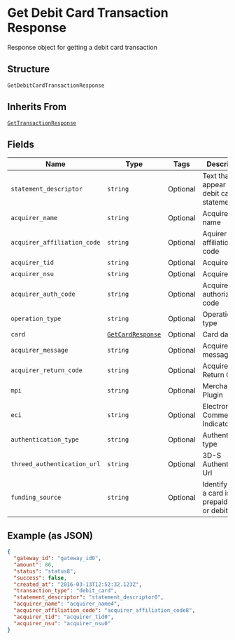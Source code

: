 
# Get Debit Card Transaction Response

Response object for getting a debit card transaction

## Structure

`GetDebitCardTransactionResponse`

## Inherits From

[`GetTransactionResponse`](../../doc/models/get-transaction-response.md)

## Fields

| Name | Type | Tags | Description |
|  --- | --- | --- | --- |
| `statement_descriptor` | `string` | Optional | Text that will appear on the debit card's statement |
| `acquirer_name` | `string` | Optional | Acquirer name |
| `acquirer_affiliation_code` | `string` | Optional | Aquirer affiliation code |
| `acquirer_tid` | `string` | Optional | Acquirer TID |
| `acquirer_nsu` | `string` | Optional | Acquirer NSU |
| `acquirer_auth_code` | `string` | Optional | Acquirer authorization code |
| `operation_type` | `string` | Optional | Operation type |
| `card` | [`GetCardResponse`](../../doc/models/get-card-response.md) | Optional | Card data |
| `acquirer_message` | `string` | Optional | Acquirer message |
| `acquirer_return_code` | `string` | Optional | Acquirer Return Code |
| `mpi` | `string` | Optional | Merchant Plugin |
| `eci` | `string` | Optional | Electronic Commerce Indicator (ECI) |
| `authentication_type` | `string` | Optional | Authentication type |
| `threed_authentication_url` | `string` | Optional | 3D-S Authentication Url |
| `funding_source` | `string` | Optional | Identify when a card is prepaid, credit or debit. |

## Example (as JSON)

```json
{
  "gateway_id": "gateway_id0",
  "amount": 86,
  "status": "status8",
  "success": false,
  "created_at": "2016-03-13T12:52:32.123Z",
  "transaction_type": "debit_card",
  "statement_descriptor": "statement_descriptor0",
  "acquirer_name": "acquirer_name4",
  "acquirer_affiliation_code": "acquirer_affiliation_code8",
  "acquirer_tid": "acquirer_tid0",
  "acquirer_nsu": "acquirer_nsu0"
}
```

